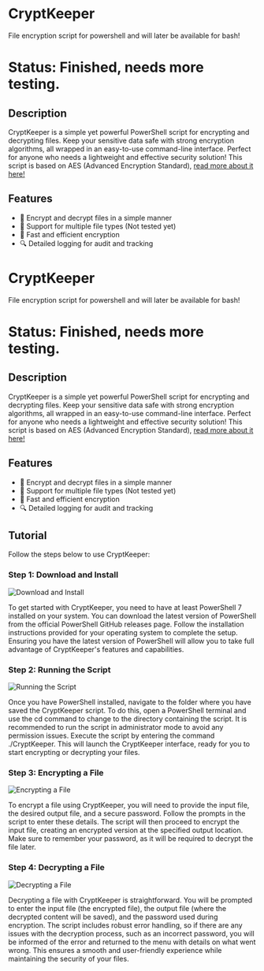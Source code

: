 # CryptKeeper
File encryption script for powershell and will later be available for bash!

# Status: Finished, needs more testing.

## Description
CryptKeeper is a simple yet powerful PowerShell script for encrypting and decrypting files. Keep your sensitive data safe with strong encryption algorithms, all wrapped in an easy-to-use command-line interface. Perfect for anyone who needs a lightweight and effective security solution! This script is based on AES (Advanced Encryption Standard), [read more about it here!](https://de.wikipedia.org/wiki/Advanced_Encryption_Standard)

## Features
- 🔐 Encrypt and decrypt files in a simple manner
- 📁 Support for multiple file types (Not tested yet)
- 🚀 Fast and efficient encryption
- 🔍 Detailed logging for audit and tracking

# CryptKeeper
File encryption script for powershell and will later be available for bash!
# Status: Finished, needs more testing.

## Description
CryptKeeper is a simple yet powerful PowerShell script for encrypting and decrypting files. Keep your sensitive data safe with strong encryption algorithms, all wrapped in an easy-to-use command-line interface. Perfect for anyone who needs a lightweight and effective security solution! This script is based on AES (Advanced Encryption Standard), [read more about it here!](https://de.wikipedia.org/wiki/Advanced_Encryption_Standard)

## Features
- 🔐 Encrypt and decrypt files in a simple manner
- 📁 Support for multiple file types (Not tested yet)
- 🚀 Fast and efficient encryption
- 🔍 Detailed logging for audit and tracking

## Tutorial
Follow the steps below to use CryptKeeper:

### Step 1: Download and Install
![Download and Install](path_to_screenshot)

To get started with CryptKeeper, you need to have at least PowerShell 7 installed on your system. You can download the latest version of PowerShell from the official PowerShell GitHub releases page. Follow the installation instructions provided for your operating system to complete the setup. Ensuring you have the latest version of PowerShell will allow you to take full advantage of CryptKeeper's features and capabilities.

### Step 2: Running the Script
![Running the Script](path_to_screenshot)

Once you have PowerShell installed, navigate to the folder where you have saved the CryptKeeper script. To do this, open a PowerShell terminal and use the cd command to change to the directory containing the script. It is recommended to run the script in administrator mode to avoid any permission issues. Execute the script by entering the command ./CryptKeeper. This will launch the CryptKeeper interface, ready for you to start encrypting or decrypting your files.

### Step 3: Encrypting a File
![Encrypting a File](path_to_screenshot)

To encrypt a file using CryptKeeper, you will need to provide the input file, the desired output file, and a secure password. Follow the prompts in the script to enter these details. The script will then proceed to encrypt the input file, creating an encrypted version at the specified output location. Make sure to remember your password, as it will be required to decrypt the file later.

### Step 4: Decrypting a File
![Decrypting a File](path_to_screenshot)

Decrypting a file with CryptKeeper is straightforward. You will be prompted to enter the input file (the encrypted file), the output file (where the decrypted content will be saved), and the password used during encryption. The script includes robust error handling, so if there are any issues with the decryption process, such as an incorrect password, you will be informed of the error and returned to the menu with details on what went wrong. This ensures a smooth and user-friendly experience while maintaining the security of your files.
